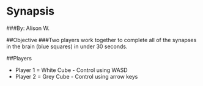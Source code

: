 # Synapsis
###By: Alison W.

##Objective
###Two players work together to complete all of the synapses in the brain (blue squares) in under 30 seconds.

##Players
- Player 1 = White Cube - Control using WASD
- Player 2 = Grey Cube - Control using arrow keys


